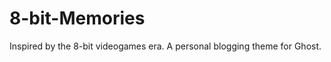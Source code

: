 8-bit-Memories
==============

Inspired by the 8-bit videogames era. A personal blogging theme for Ghost.
